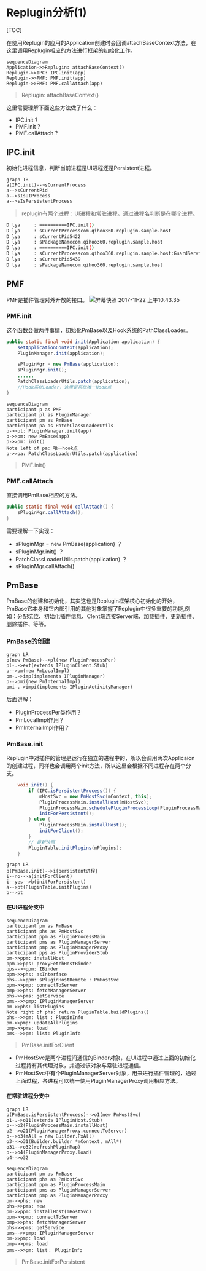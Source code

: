 # Replugin分析(1)
[TOC]

在使用Replugin的应用的Application创建时会回调attachBaseContext方法，在这里调用Replugin相应的方法进行框架的初始化工作。

```mermaid
sequenceDiagram
Application->>Replugin: attachBaseContext()
Replugin->>IPC: IPC.init(app)
Replugin->>PMF: PMF.init(app)
Replugin->>PMF: PMF.callAttach(app)
```
> Replugin: attachBaseContext()

这里需要理解下面这些方法做了什么：

* IPC.init ?
* PMF.init ?
* PMF.callAttach ?

## IPC.init
初始化进程信息，判断当前进程是UI进程还是Persistent进程。

```mermaid
graph TB
a(IPC.init)-->sCurrentProcess
a-->sCurrentPid
a-->sIsUIProcess
a-->sIsPersistentProcess
```
> replugin有两个进程：UI进程和常驻进程。通过进程名判断是在哪个进程。

```bash
D lya     : ==========IPC.init()
D lya     : sCurrentProcesscom.qihoo360.replugin.sample.host
D lya     : sCurrentPid5422
D lya     : sPackageNamecom.qihoo360.replugin.sample.host
D lya     : ==========IPC.init()
D lya     : sCurrentProcesscom.qihoo360.replugin.sample.host:GuardService
D lya     : sCurrentPid5439
D lya     : sPackageNamecom.qihoo360.replugin.sample.host
```
## PMF
PMF是插件管理对外开放的接口。
![屏幕快照 2017-11-22 上午10.43.35](media/15105460057825/%E5%B1%8F%E5%B9%95%E5%BF%AB%E7%85%A7%202017-11-22%20%E4%B8%8A%E5%8D%8810.43.35.png)

### PMF.init
这个函数会做两件事情，初始化PmBase以及Hook系统的PathClassLoader。

```java
public static final void init(Application application) {
    setApplicationContext(application);
    PluginManager.init(application);

    sPluginMgr = new PmBase(application);
    sPluginMgr.init();  
    ......
    PatchClassLoaderUtils.patch(application);   
    //Hook系统Loader，这里是系统唯一Hook点
}
```

```mermaid
sequenceDiagram
participant p as PMF
participant pl as PluginManager
participant pm as PmBase
participant pa as PatchClassLoaderUtils
p->>pl: PluginManager.init(app)
p->>pm: new PmBase(app)
p->>pm: init()
Note left of pa: 唯一hook点
p->>pa: PatchClassLoaderUtils.patch(application)
```
> PMF.init()

### PMF.callAttach
直接调用PmBase相应的方法。

```java
public static final void callAttach() {
    sPluginMgr.callAttach();
}
```
需要理解一下实现：

* sPluginMgr = new PmBase(application) ？
* sPluginMgr.init() ？
* PatchClassLoaderUtils.patch(application) ？
* sPluginMgr.callAttach()

## PmBase
PmBase的创建和初始化，其实这也是Replugin框架核心初始化的开始， PmBase它本身和它内部引用的其他对象掌握了Replugin中很多重要的功能,例如：分配坑位、初始化插件信息、Clent端连接Server端、加载插件、更新插件、删除插件、等等。
### PmBase的创建
```mermaid
graph LR
p(new PmBase)-->pl(new PluginProcessPer)
pl-.->ext(extends IPluginClient.Stub)
p-->pm(new PmLocalImpl)
pm-.->imp(implements IPluginManager)
p-->pmi(new PmInternalImpl)
pmi-.->impi(implements IPluginActivityManager)
```
后面讲解：

* PluginProcessPer类作用？
* PmLocalImpl作用？
* PmInternalImpl作用？

### PmBase.init
Replugin中对插件的管理是运行在独立的进程中的，所以会调用两次Applicaion的创建过程，同样也会调用两个init方法，所以这里会根据不同进程存在两个分支。

```java
    void init() {
        if (IPC.isPersistentProcess()) {
            mHostSvc = new PmHostSvc(mContext, this);
            PluginProcessMain.installHost(mHostSvc);
            PluginProcessMain.schedulePluginProcessLoop(PluginProcessMain.CHECK_STAGE1_DELAY);
            initForPersistent();
        } else {
            PluginProcessMain.installHost();
            initForClient();
        }
        // 最新快照
        PluginTable.initPlugins(mPlugins);
    }
```


```mermaid
graph LR
p(PmBase.init)-->i{persistent进程}
i--no-->a(initForClient)
i--yes-->b(initForPersistent)
a-->pt(PluginTable.initPlugins)
b-->pt
```   
#### 在UI进程分支中
```mermaid
sequenceDiagram
participant pm as PmBase
participant phs as PmHostSvc
participant ppm as PluginProcessMain
participant pms as PluginManagerServer
participant pmp as PluginManagerProxy
participant pps as PluginProviderStub
pm->>ppm: installHost
ppm->>pps: proxyFetchHostBinder
pps-->>ppm: IBinder
ppm->>phs: asInterface
phs-->>ppm: sPluginHostRemote : PmHostSvc
ppm->>pmp: connectToServer
pmp->>phs: fetchManagerServer
phs->>pms: getService
pms-->>pmp: IPluginManagerServer
pm->>phs: listPlugins
Note right of phs: return PluginTable.buildPlugins()
phs-->>pm: list : PluginInfo
pm->>pmp: updateAllPlugins
pmp->>pms: load
pms-->>pm: list: PluginInfo 
```
>PmBase.initForClient

* PmHostSvc是两个进程间通信的Binder对象，在UI进程中通过上面的初始化过程持有其代理对象，并通过该对象与常驻进程通信。
* PmHostSvc中有个PluginManagerServer对象，用来进行插件管理的，通过上面过程，各进程可以统一使用PluginManagerProxy调用相应方法。

#### 在常驻进程分支中

```mermaid
graph LR
p(PmBase.isPersistentProcess)-->o1(new PmHostSvc)
o1-.->o11(extends IPluginHost.Stub)
p-->o2(PluginProcessMain.installHost)
o2-->o21(PluginManagerProxy.connectToServer)
p-->o3(mAll = new Builder.PxAll)
o3-->o31(Builder.builder *mContext, mAll*)
o31-->o32(refreshPluginMap)
p-->o4(PluginManagerProxy.load)
o4-->o32
```

```mermaid
sequenceDiagram
participant pm as PmBase
participant phs as PmHostSvc
participant ppm as PluginProcessMain
participant pms as PluginManagerServer
participant pmp as PluginManagerProxy
pm->>phs: new 
phs->>pms: new
pm->>ppm: installHost(mHostSvc)
ppm->>pmp: connectToServer
pmp->>phs: fetchManagerServer
phs->>pms: getService
pms-->>pmp: IPluginManagerServer
pm->>pmp: load
pmp->>pms: load
pms-->>pm: list： PluginInfo 
```
> PmBase.initForPersistent






